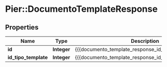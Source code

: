 # Pier::DocumentoTemplateResponse

## Properties
Name | Type | Description | Notes
------------ | ------------- | ------------- | -------------
**id** | **Integer** | {{{documento_template_response_id_value}}} | [optional] 
**id_tipo_template** | **Integer** | {{{documento_template_response_id_tipo_template_value}}} | [optional] 



